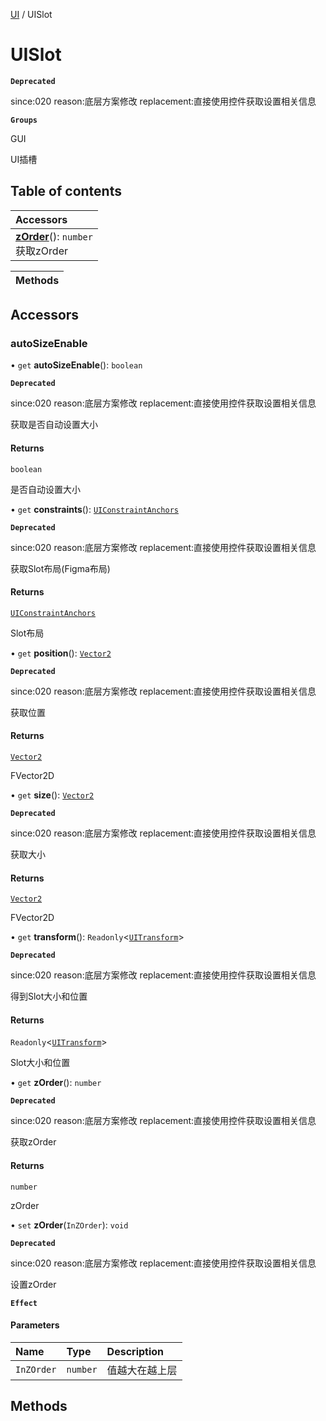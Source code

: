 [UI](../modules/UI.UI.md) / UISlot

# UISlot <Badge type="tip" text="Class" /> <Score text="UISlot" />

**`Deprecated`**

since:020 reason:底层方案修改 replacement:直接使用控件获取设置相关信息

**`Groups`**

GUI

UI插槽

## Table of contents

| Accessors |
| :-----|
| **[zOrder](UI.UISlot.md#zorder)**(): `number` <br> 获取zOrder|

| Methods |
| :-----|

## Accessors

### autoSizeEnable <Score text="autoSizeEnable" /> 

• `get` **autoSizeEnable**(): `boolean` <Badge type="tip" text="client" />

**`Deprecated`**

since:020 reason:底层方案修改 replacement:直接使用控件获取设置相关信息

获取是否自动设置大小


#### Returns

`boolean`

是否自动设置大小

• `get` **constraints**(): [`UIConstraintAnchors`](UI.UIConstraintAnchors.md) <Badge type="tip" text="client" />

**`Deprecated`**

since:020 reason:底层方案修改 replacement:直接使用控件获取设置相关信息

获取Slot布局(Figma布局)


#### Returns

[`UIConstraintAnchors`](UI.UIConstraintAnchors.md)

Slot布局

• `get` **position**(): [`Vector2`](Type.Vector2.md) <Badge type="tip" text="client" />

**`Deprecated`**

since:020 reason:底层方案修改 replacement:直接使用控件获取设置相关信息

获取位置


#### Returns

[`Vector2`](Type.Vector2.md)

FVector2D

• `get` **size**(): [`Vector2`](Type.Vector2.md) <Badge type="tip" text="client" />

**`Deprecated`**

since:020 reason:底层方案修改 replacement:直接使用控件获取设置相关信息

获取大小


#### Returns

[`Vector2`](Type.Vector2.md)

FVector2D

• `get` **transform**(): `Readonly`<[`UITransform`](UI.UITransform.md)\> <Badge type="tip" text="client" />

**`Deprecated`**

since:020 reason:底层方案修改 replacement:直接使用控件获取设置相关信息

得到Slot大小和位置


#### Returns

`Readonly`<[`UITransform`](UI.UITransform.md)\>

Slot大小和位置

• `get` **zOrder**(): `number` <Badge type="tip" text="client" />

**`Deprecated`**

since:020 reason:底层方案修改 replacement:直接使用控件获取设置相关信息

获取zOrder


#### Returns

`number`

zOrder

• `set` **zOrder**(`InZOrder`): `void`

**`Deprecated`**

since:020 reason:底层方案修改 replacement:直接使用控件获取设置相关信息

设置zOrder

**`Effect`**


#### Parameters

| Name | Type | Description |
| :------ | :------ | :------ |
| `InZOrder` | `number` | 值越大在越上层 |


## Methods